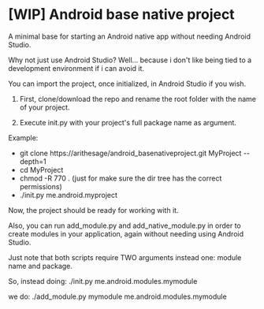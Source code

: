 # [WIP] Android base native project
A minimal base for starting an Android native app without needing Android Studio.

Why not just use Android Studio?
Well... because i don't like being tied to a development environment if
i can avoid it.

You can import the project, once initialized, in Android Studio if you wish.


1) First, clone/download the repo and rename the root folder with the name
of your project.

2) Execute init.py with your project's full package name as argument.

Example:

- git clone https://arithesage/android_basenativeproject.git MyProject --depth=1
- cd MyProject
- chmod -R 770 . (just for make sure the dir tree has the correct permissions)
- ./init.py me.android.myproject

Now, the project should be ready for working with it.


Also, you can run add_module.py and add_native_module.py in order to create
modules in your application, again without needing using Android Studio.

Just note that both scripts require TWO arguments instead one:
module name and package.

So, instead doing:
./init.py me.android.modules.mymodule

we do:
./add_module.py mymodule me.android.modules.mymodule

